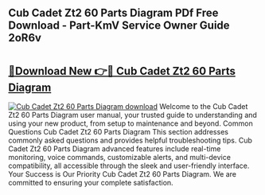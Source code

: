 ## Cub Cadet Zt2 60 Parts Diagram PDf Free Download - Part-KmV Service Owner Guide 2oR6v

# <h2><a href="http://dfjjqu.blite.top/?on=Cub+Cadet+Zt2+60+Parts+Diagram">🔗Download New 👉🔴 Cub Cadet Zt2 60 Parts Diagram</a></h2>

[![Cub Cadet Zt2 60 Parts Diagram download](https://i.imgur.com/lujVjoI.png)](http://dfjjqu.blite.top/?on=Cub+Cadet+Zt2+60+Parts+Diagram)
Welcome to the Cub Cadet Zt2 60 Parts Diagram user manual, your trusted guide to understanding and using your new product, from setup to maintenance and beyond. Common Questions Cub Cadet Zt2 60 Parts Diagram This section addresses commonly asked questions and provides helpful troubleshooting tips. Cub Cadet Zt2 60 Parts Diagram advanced features include real-time monitoring, voice commands, customizable alerts, and multi-device compatibility, all accessible through the sleek and user-friendly interface. Your Success is Our Priority Cub Cadet Zt2 60 Parts Diagram. We are committed to ensuring your complete satisfaction.
